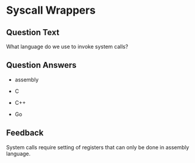 # Syscall Wrappers

## Question Text

What language do we use to invoke system calls?

## Question Answers

+ assembly

- C

- C++

- Go

## Feedback

System calls require setting of registers that can only be done in assembly language.
